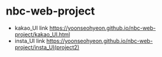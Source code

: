 # nbc-web-project
- kakao_UI link
https://yoonseohyeon.github.io/nbc-web-project/kakao_UI.html
- insta_UI link
https://yoonseohyeon.github.io/nbc-web-project/insta_UI(project2)
